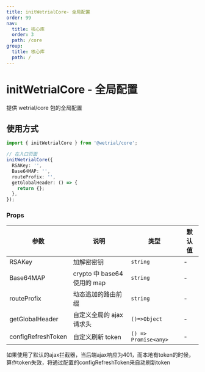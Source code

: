 ```yaml
---
title: initWetrialCore- 全局配置
order: 99
nav:
  title: 核心库
  order: 3
  path: /core
group:
  title: 核心库
  path: /
---
```


# initWetrialCore - 全局配置

提供 wetrial/core 包的全局配置

## 使用方式

```ts | pure
import { initWetrialCore } from '@wetrial/core';

// 在入口页面
initWetrialCore({
  RSAKey: '',
  Base64MAP: '',
  routeProfix: '',
  getGlobalHeader: () => {
    return {};
  },
});
```

### Props

| 参数               | 说明                        | 类型                 | 默认值 |
| ------------------ | --------------------------- | -------------------- | ------ |
| RSAKey             | 加解密密钥                  | `string`             | -      |
| Base64MAP          | crypto 中 base64 使用的 map | `string`             | -      |
| routeProfix        | 动态追加的路由前缀          | `string`             | -      |
| getGlobalHeader    | 自定义全局的 ajax 请求头    | `()=>Object`         | -      |
| configRefreshToken | 自定义刷新 token            | `() => Promise<any>` | -      |

<Alert type="info">
如果使用了默认的ajax拦截器，当后端ajax响应为401，而本地有token的时候，算作token失效，将通过配置的configRefreshToken来自动刷新token
</Alert>
